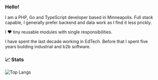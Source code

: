 ### Hello!

I am a PHP, Go and TypeScript developer based in Minneapolis. Full stack capable, I generally prefer backend and data work as I find it less prickly.

I ❤️ tiny reusable modules with single responsibilities.

I have spent the last decade working in EdTech. Before that I spent five years building industrial and b2b software.

### 📈 Stats

![Top Langs](https://github-readme-stats.vercel.app/api/top-langs/?username=donatj&layout=compact&count_private=true&hide_title=true&langs_count=8&hide=Visual%20Basic,HTML)
